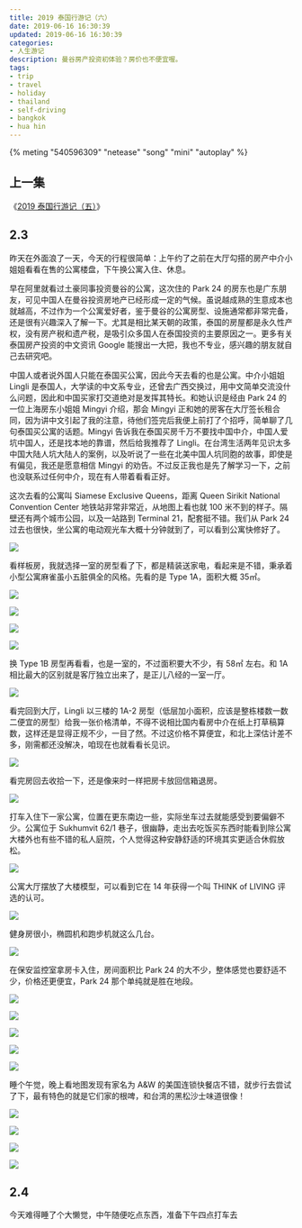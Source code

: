 ```yaml
---
title: 2019 泰国行游记（六）
date: 2019-06-16 16:30:39
updated: 2019-06-16 16:30:39
categories:
- 人生游记
description: 曼谷房产投资初体验？房价也不便宜喔。
tags:
- trip
- travel
- holiday
- thailand
- self-driving
- bangkok
- hua hin
---
```


{% meting "540596309" "netease" "song" "mini" "autoplay" %}



## 上一集

《[2019 泰国行游记（五）](https://blog.joouis.com/2019/06/12/2019-thai-trip-5/)》



## 2.3

昨天在外面浪了一天，今天的行程很简单：上午约了之前在大厅勾搭的房产中介小姐姐看看在售的公寓楼盘，下午换公寓入住、休息。

早在阿里就看过土豪同事投资曼谷的公寓，这次住的 Park 24 的房东也是广东朋友，可见中国人在曼谷投资房地产已经形成一定的气候。虽说越成熟的生意成本也就越高，不过作为一个公寓爱好者，鉴于曼谷的公寓房型、设施通常都非常完备，还是很有兴趣深入了解一下。尤其是相比某天朝的政策，泰国的房屋都是永久性产权，没有房产税和遗产税，是吸引众多国人在泰国投资的主要原因之一。更多有关泰国房产投资的中文资讯 Google 能搜出一大把，我也不专业，感兴趣的朋友就自己去研究吧。

中国人或者说外国人只能在泰国买公寓，因此今天去看的也是公寓。中介小姐姐 Lingli 是泰国人，大学读的中文系专业，还曾去广西交换过，用中文简单交流没什么问题，因此和中国买家打交道绝对是发挥其特长。和她认识是经由 Park 24 的一位上海房东小姐姐 Mingyi 介绍，那会 Mingyi 正和她的房客在大厅签长租合同，因为讲中文引起了我的注意，待他们签完后我便上前打了个招呼，简单聊了几句泰国买公寓的话题。Mingyi 告诉我在泰国买房千万不要找中国中介，中国人爱坑中国人，还是找本地的靠谱，然后给我推荐了 Lingli。在台湾生活两年见识太多中国大陆人坑大陆人的案例，以及听说了一些在北美中国人坑同胞的故事，即使是有偏见，我还是愿意相信 Mingyi 的劝告。不过反正我也是先了解学习一下，之前也没联系过任何中介，现在有人带着看看正好。

这次去看的公寓叫 Siamese Exclusive Queens，距离 Queen Sirikit National Convention Center 地铁站非常非常近，从地图上看也就 100 米不到的样子。隔壁还有两个城市公园，以及一站路到 Terminal 21，配套挺不错。我们从 Park 24 过去也很快，坐公寓的电动观光车大概十分钟就到了，可以看到公寓快修好了。

![](https://wa69ma.bn.files.1drv.com/y4mfPcVeLkEfADkt2m-1U5TqO5Yti4JqUvxwfmq3Pp3CwFpjwZ5ASm2TJ64WF_1qMCmAGA9ewvpJCT_0tp0Am-8YIt0bvrXX2KYUx0xcpnWFE-oJ7vRbuT0MZ-2QlOM4UUZ4u556gK0iEqUqOd6tfBmkIfBl0vaj1EdyyTCMmBrgZ0mm6dBHwTSYT5dICfrkVYKo-BwzLIq_GGW9HGYJSKJGQ?width=1512&height=2016&cropmode=none)

看样板房，我就选择一室的房型看了下，都是精装送家电，看起来是不错，秉承着小型公寓麻雀虽小五脏俱全的风格。先看的是 Type 1A，面积大概 35㎡。

![](https://wa7fma.bn.files.1drv.com/y4m2vd4rUddhZ57TBH1k49X7kuB0idnu_N0oIlC_f-ia-2TYc2viRJWmd2reTFYPs7kz18HSewAUgLrAghNsdTvKG4OxVJKyOcZQZ-IZfiQ-SQ7oWE98GQ2OhWGnPI9KVL7NFmuplChuRMSmfRU5Dnw2TZMe73VaQ1whBhz_7GujWH4aqKUf_kcpIS12eplotIf1iO5O-ukHL206bPl8OX38Q?width=2016&height=1512&cropmode=none)

![](https://wa7dma.bn.files.1drv.com/y4mm2RLmm8QsHYQe5UzZJJaELbFRvfMS1g80w9yuE3SL_5d7njqsHLSQmZMO4DsL_Fd3Sx9HhNxsZvygZ30X1Utnxsyo4iH71BdCC4OiGUNdSfB2oKVE558y_IIRdWfF-nZeGSGmFCLzKSYbXN4LJsbdZOXdEQVsoagywtIIswoSLKwgNhu-tveCx40RjifkChEcN6ojHjT_gpuJl9neKZ6jg?width=1512&height=2016&cropmode=none)

![](https://wa7ema.bn.files.1drv.com/y4mURP1oOooQOd26EgrvixrshxQW5OeErPRfR5vBdHAaD6na-VHVsx7tyjpKLk4EMXbsjfuGL_nTqHhtQLiZjqwgbSntRUeOTlIW8cuY2ewqhCrqNcnrqDVQ8otq9dBhVZAIK20b5GQ2uwCpczZA99co54aNtykwGEZm_Xte4CSFgwn3neYL4np2rh96ef9yr7_yoYapz4gjnp4GC4Qkg3VNg?width=2016&height=1512&cropmode=none)

![](https://wa7cma.bn.files.1drv.com/y4m5tYOyYBJfuItZn9LFTjwnzCaldcw7sZa2TPKBsxJRvimhl-xnPEPnNmrOHMdN2Ap_1a90S17WnqcmJf6yWmVuj0Du4tlpP2GYwMEMo_QslHLkIOe_znpBpgVt8uMCSg6AsqQBEDa6e5X3ClaLv-XzsKRH_6KV3zA1vrmtt5n_vpWLTlXQ3rKsaYrkTBlDJ_y0XTFEmR9zCrBD5aQts42SA?width=1512&height=2016&cropmode=none)

换 Type 1B 房型再看看，也是一室的，不过面积要大不少，有 58㎡ 左右。和 1A 相比最大的区别就是客厅独立出来了，是正儿八经的一室一厅。

![](https://wa7ama.bn.files.1drv.com/y4mc_5Y_80-Ue3itJ0KZ_3qSc9nu57cM8hRKECQonsOVueMH-_MxrqFO8QK-lsHWiqoSEwgcW6xtS88HISYPsNLG1oVw53x44VigAmbDrn-CbF9XBHE7yYR5hFw5Vi56syRXb-zBmSG6mukpN9ST5ahcPVrUWdGu_60kQK-di43iOKJQpDASNGpeGWGRJlCMJX2emTslvU7YuzwQ8l-t0bDiA?width=2016&height=1512&cropmode=none)

看完回到大厅，Lingli 以三楼的 1A-2 房型（低层加小面积，应该是整栋楼数一数二便宜的房型）给我一张价格清单，不得不说相比国内看房中介在纸上打草稿算数，这样还是显得正规不少，一目了然。不过这价格不算便宜，和北上深估计差不多，刚需都还没解决，咱现在也就看看长见识。

![](https://izonaa.bn.files.1drv.com/y4mqfL2Vy2HpPSNy8TngGsTqUyMNo0Y83UfV0AOkpzmeySBCDUhZuAfq4Rz0ncytbwTR3v6CBlyC4fozBG4_puD_tsbSsxTiqgU6Jd8V12KwFo7qmqy9GtPUFFKNCgDtWLcD2nE8WdSkDi2pBl7uqsqFUWldbF8A987_vkP3cuVNS0JmG2OQxO4ZITDofTpPUehO8ePBL2-c3VV42VRuaC9PA?width=1512&height=2016&cropmode=none)

看完房回去收拾一下，还是像来时一样把房卡放回信箱退房。

![](https://htqr3a.bn.files.1drv.com/y4m3tDbiifSdheNJUzqm3t-HLEkKA2DYcR0KQYLDc8xvsL6wnrB0AodLt1nqBumLC779718d6dPyqGF4c0g3ROqjt7DofExy2k49IZnab6T1E-fotmB38RdGMwrcmg72YKncJKQNLCJD76BNiqe1RIUJLurEUzq-fhtHkweryZk8fvAzqAWXg5BnyGHTF-sehzaN21M5js2m-mTow3_BcrpyA?width=1512&height=2016&cropmode=none)

打车入住下一家公寓，位置在更东南边一些，实际坐车过去就能感受到要偏僻不少。公寓位于 Sukhumvit 62/1 巷子，很幽静，走出去吃饭买东西时能看到除公寓大楼外也有些不错的私人庭院，个人觉得这种安静舒适的环境其实更适合休假放松。

![](https://hjqn3a.bn.files.1drv.com/y4mcaYQ88hMUyjOI8YQnynVbNOJWl5m_SSpXptgCQhEHKRpCSlhHMn4G2jBk4wDexDByv_xGcyK5r1gZOEY5bqC3x85nEnekXXkxO_VQsix6hK2nL-fd26VeRaF4ZTGKwJPxITf5Exe2iZdEiqlvMOt1S5LUr3YqHIk_pML6RzE0Quq6ufi1-z9-KUdggSQOmgo3oCbPTEo3xCfmeMbTfIC7g?width=2016&height=1512&cropmode=none)

公寓大厅摆放了大楼模型，可以看到它在 14 年获得一个叫 THINK of LIVING 评选的认可。

![](https://hjql3a.bn.files.1drv.com/y4m1qV1y3B_kHJExpV3qq7J0O4ACLWLeRMTwxV0JYkI6r0p576E55NJuy3-hbUEwsIpYubHE6yU222dFzc1EiH_bizw5DTdRDGsR8jZyp4bPexQDwkr1_BlokFzmjUlDjdSKEFOZiG8Ms-rBihV7nRsmSDietc03pVaisE5rOlPxxNWorRnK3F0w9RHClTKit2Ss1d8Q4dsbPSJWeV6f4Soew?width=2016&height=1512&cropmode=none)

健身房很小，椭圆机和跑步机就这么几台。

![](https://hjqm3a.bn.files.1drv.com/y4mLX3XN2uTTHK6UWvuczTQlHukAsKKf14EMJnyEvwl7RXFcbi-ODhjdcB20hu6c0NjSORMNxTsa1fiK9U_zQBFDq3JPmDMm7djgNBx71QJS2MCejxndoyN47QkBD4s0Ddm-FRIglIlVOyefoMooDDQTE1YONWHjZMiB5sQ4c8sHuKkcRzboGE3wAVcs0V-iNdgkytSY35NMh5pX3yFV4SBbQ?width=2016&height=1512&cropmode=none)

在保安监控室拿房卡入住，房间面积比 Park 24 的大不少，整体感觉也要舒适不少，价格还更便宜，Park 24 那个单纯就是胜在地段。

![](https://htqp3a.bn.files.1drv.com/y4mtlNHL1DTtNLiw2eiEo7eviGn6dHffsqgT2a2RmfY2fIaPyN4guooplp2gExfnkpLpaX4-fwYKVYUJXGh1xzBD6hkLLbhiB7wo3_5p8qJt6mbxOf8_hix4dC-aBw2ca_XaN1SSHOxRyt88NghOkSCoFx7mvVCcb7UCwprg47Qaf2btPo6pbAT3Hi4BaqrJ0T9FpPdT7-X1psbYBFf1U_pBg?width=1512&height=2016&cropmode=none)

![](https://htqj3a.bn.files.1drv.com/y4mxSgJHXkpSPDBI7RUeLxGIaBPm7S_eEZK9Dog5DstqQKVv8cOqzMTE_Xm5lZRlV6Am0RgX1ALPvcWt0N1brqRvNttS799bdmtHAnE_vke2MEy5-nVpiHn8KI4KfjtRokQxXb00raQQWOcly4DLT_boXycbWuaHVVF8Uw-MDULUmtNu50rntaYoqkznRHbT7Dj-F1HQNgnqLkFbCHeSrq4Bw?width=1512&height=2016&cropmode=none)

![](https://htqn3a.bn.files.1drv.com/y4mKfJnR1-Jti9ObScHmG5ubc1bUCwigWMYlfK68LKauweDU3e0Nws8WE8PyIKz9jk65hAA9IcI1Frge4v3Dw31O34DgFBLEP5RbVyo0KsdtBsid1iDpRkxwMsXXogvgZveKDjy-qxGcOK_yGWR6Ga0XHAo2gs81QY8bkJOpAUWu1jJdN_c_DKn5Tk4vdkAVKDZEmMqTlyRTY_aPCqa-6HSjQ?width=1512&height=2016&cropmode=none)

![](https://htqm3a.bn.files.1drv.com/y4mavfoXBgjpMAacCRcf3hvdS2SaDTx_U-YxPRPh56yENeItNw_CgfwRHjAz65mNS4KPrKq6KaBLLsuJaHZ96VBIeUEZWX2bsZuZ4k1z5GGSk6M8QUWVNvSpVh2oMCxEyP1afq9IweBYBFtUQiMHNiOGDSLTsLv9aPkyn_niHjXiEkCB3QFshj7v8mCw5xEx9_WXoipzpVMDwDbTJiIf1lhVA?width=2016&height=1512&cropmode=none)

![](https://htqk3a.bn.files.1drv.com/y4mOhxn5420CzVXkzwkxZNO_VcFjIITHZsh7aRmwVdKMlDSh0a8m9mu9bkYTZTqcMbV34Qb5SC3-RKXN5_zlmUqC1X4MYfP3BGQSMfbtxFSMMZ3fqXQL8JRICGwKFOzueAGZ9lx0wx1inLWo9WH_xUTgEw5uDNsF27HGVuhhpgYxZk54RJ9PDwulTfQI_oqnpO3oawkMfnTzfE9FPv_Q4vrVg?width=2016&height=1512&cropmode=none)

睡个午觉，晚上看地图发现有家名为 A&W 的美国连锁快餐店不错，就步行去尝试了下，最有特色的就是它们家的根啤，和台湾的黑松沙士味道很像！

![](https://htqi3a.bn.files.1drv.com/y4mZpZhm5l9YxLvn7cFD51oLJC3t3omOV7JV4Se9R69sk-4l-99TDCZ4sDTKtfJqu--ndW4_ehvaMUd9bfUmhXsh2NRFE0riZKMx0eAwOlNQMYE5In4tK0oNAu_ZeC5tg9IXosdLCFTVsIj-Y2_ADpH7lMRN8ibaQDu_fu1SoukPYuKRO3hH7os3ZvRqdLUlwMM7niM-1hse1t3yId6kgREkw?width=2016&height=1512&cropmode=none)

![](https://hjqr3a.bn.files.1drv.com/y4mr4qW0GjDse0I3BGBtNl886UnsPOsafze90hVgDSGSumnzOKSuMGOwA8H6xjPvEqwhpqJ1tyIxo1IEu-wHvXGJdIJlTAFVhBBEa2td87CuJBK6ospV_c3x3EsYD1fsCjAFeLw5pIMIJ-0cVQT67gN2XvtCCuUPit1Q-irH67J0ZIiBFtY2Ld0HP4ysGpis175iKxY1yhKpHDfXrLepSR80Q?width=1512&height=2016&cropmode=none)

![](https://hjqp3a.bn.files.1drv.com/y4mOBSZCmnTPFt-UcDz6VrXoXfYxYLUiA7a0pW3cR_S4DirepTNBhpu4ajiKhUYZQKX4xJ33WaEkglB1vLINvRYCZo83lkL-6tk2UJ7Off2k9xEsPV4591CAosSOzaD5s5UiYzv3oJY2bCOZTSgOzH6f2iNCJXku2ot1qRXcwKmcN-4CQw3kK3kzhPk9undlaXNTyDykQR97oCaYjm066pNpA?width=2016&height=1512&cropmode=none)

![](https://hjqo3a.bn.files.1drv.com/y4mGOj5jZWpgwTi0WUdYWdvPS7zIqpBr_W6ckPS5mD03K8KV6WSgeBzMvEvMDtWZkPIsw5Ly18aoCWNxhBr4WiNgwZcgdD5TGodpdya3yHbUoywhfweiz1oNCKnPS9G8ZiwwMw14DAjbWDJr_Ognjs8wngnmfoO9F91s4M9bKl19gZMrmZTiVGBZtNh2V9opG-IdBXwCcz_BZh7ZRoP91lSHQ?width=1512&height=2016&cropmode=none)



## 2.4

今天难得睡了个大懒觉，中午随便吃点东西，准备下午四点打车去















